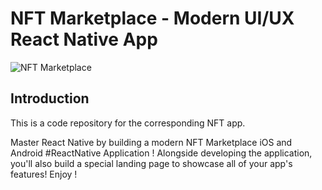 # NFT Marketplace - Modern UI/UX React Native App
![NFT Marketplace](https://i.ibb.co/X5kYdvB/image.png)

## Introduction
This is a code repository for the corresponding NFT app.

Master React Native by building a modern NFT Marketplace iOS and Android #ReactNative Application ! Alongside developing the application, you'll also build a special landing page to showcase all of your app's features! 
Enjoy !
